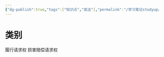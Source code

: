 ```yaml
---
{"dg-publish":true,"tags":["知识点","民法"],"permalink":"/学习笔记studyup/民法总论/无权代理请求权/","dgPassFrontmatter":true,"created":"2024-11-07T08:28:05.193+08:00","updated":"2024-11-07T08:28:14.925+08:00"}
---
```


# 类别
履行请求权
损害赔偿请求权

